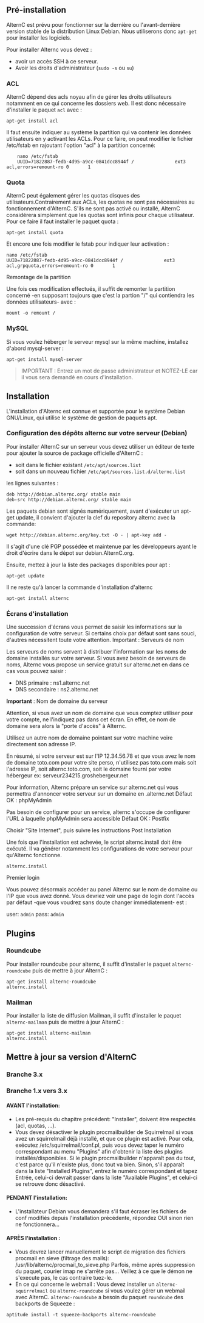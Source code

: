 


## Pré-installation

AlternC est prévu pour fonctionner sur la dernière ou l'avant-dernière version stable de la distribution Linux Debian. Nous utiliserons donc `apt-get` pour installer les logiciels.

Pour installer Alternc vous devez : 

* avoir un accès SSH à ce serveur.
* Avoir les droits d'administrateur (`sudo -s` ou `su`)

### ACL

AlternC dépend des acls noyau afin de gérer les droits utilisateurs notamment en ce qui concerne les dossiers web. Il est donc nécessaire d'installer le paquet `acl` avec :

```
apt-get install acl
```

Il faut ensuite indiquer au système la partition qui va contenir les données utilisateurs en y activant les ACLs. Pour ce faire, on peut modifier le fichier /etc/fstab en rajoutant l'option "acl" à la partition concerné:

```
    nano /etc/fstab
    UUID=71822887-fedb-4d95-a9cc-0841dcc8944f /               ext3    acl,errors=remount-ro 0       1
```


### Quota

AlternC peut également gérer les quotas disques des utilisateurs.Contrairement aux ACLs, les quotas ne sont pas nécessaires au fonctionnement d'AlternC. S'ils ne sont pas activé ou installé, AlternC considérera simplement que les quotas sont infinis pour chaque utilisateur. Pour ce faire il faut installer le paquet quota :

```
apt-get install quota
```

Et encore une fois modifier le fstab pour indiquer leur activation :

```
nano /etc/fstab
UUID=71822887-fedb-4d95-a9cc-0841dcc8944f /               ext3    acl,grpquota,errors=remount-ro 0       1
```

Remontage de la partition

Une fois ces modification effectués, il suffit de remonter la partition concerné -en supposant toujours que c'est la partion "/" qui contiendra les données utilisateurs- avec :

```
mount -o remount /
```

### MySQL

Si vous voulez héberger le serveur mysql sur la même machine, installez d'abord mysql-server :

```
apt-get install mysql-server
```

> IMPORTANT : Entrez un mot de passe administrateur et NOTEZ-LE car il vous sera demandé en cours d'installation.

## Installation

L'installation d'Alternc est connue et supportée pour le système Debian GNU/Linux, qui utilise le système de gestion de paquets ​apt.

### Configuration des dépôts alternc sur votre serveur (**Debian**)

Pour installer AlternC sur un serveur vous devez utiliser un éditeur de texte pour ajouter la source de package officielle d'AlternC :

* soit dans le fichier existant `/etc/apt/sources.list`
* soit dans un nouveau fichier `/etc/apt/sources.list.d/alternc.list`

les lignes suivantes :

```
deb http://debian.alternc.org/ stable main
deb-src http://debian.alternc.org/ stable main
```

Les paquets debian sont signés numériquement, avant d'exécuter un apt-get update, il convient d'ajouter la clef du repository alternc avec la commande:

```
wget http://debian.alternc.org/key.txt -O - | apt-key add -
```

Il s'agit d'une clé PGP possédée et maintenue par les développeurs ayant le droit d'écrire dans le dépot sur debian.AlternC.org.

Ensuite, mettez à jour la liste des packages disponibles pour apt :

```
apt-get update
```

Il ne reste qu'à lancer la commande d'installation d'alternc

```
apt-get install alternc
```


### Écrans d'installation

Une succession d'écrans vous permet de saisir les informations sur la configuration de votre serveur. Si certains choix par défaut sont sans souci, d'autres nécessitent toute votre attention.
Important : Serveurs de nom

Les serveurs de noms servent à distribuer l'information sur les noms de domaine installés sur votre serveur. Si vous avez besoin de serveurs de noms, Alternc vous propose un service gratuit sur alternc.net en dans ce cas vous pouvez saisir :

* DNS primaire : ns1.alternc.net
* DNS secondaire : ns2.alternc.net

**Important** : Nom de domaine du serveur

Attention, si vous avez un nom de domaine que vous comptez utiliser pour votre compte, ne l'indiquez pas dans cet écran. En effet, ce nom de domaine sera alors la "porte d'accès" à Alternc.

Utilisez un autre nom de domaine pointant sur votre machine voire directement son adresse IP.

En résumé, si votre serveur est sur l'IP 12.34.56.78 et que vous avez le nom de domaine toto.com pour votre site perso, n'utilisez pas toto.com mais soit l'adresse IP, soit alternc.toto.com, soit le domaine fourni par votre hébergeur ex: serveur234215.groshebergeur.net

Pour information, Alternc prépare un service sur alternc.net qui vous permettra d'annoncer votre serveur sur un domaine en .alternc.net
Défaut OK : phpMyAdmin

Pas besoin de configurer pour un service, alternc s'occupe de configurer l'URL à laquelle phpMyAdmin sera accessible
Défaut OK : Postfix

Choisir "Site Internet", puis suivre les instructions
Post Installation

Une fois que l'installation est achevée, le script alternc.install doit être exécuté. Il va générer notamment les configurations de votre serveur pour qu'Alternc fonctionne.

```
alternc.install
```

Premier login

Vous pouvez désormais accéder au panel Alternc sur le nom de domaine ou l'IP que vous avez donné. Vous devriez voir une page de login dont l'accès par défaut -que vous voudrez sans doute changer immédiatement- est :

user: `admin`
pass: `admin`

## Plugins

### Roundcube

Pour installer roundcube pour alternc, il suffit d'installer le paquet `alternc-roundcube` puis de mettre à jour AlternC :

```
apt-get install alternc-roundcube
alternc.install
```

### Mailman

Pour installer la liste de diffusion Mailman, il suffit d'installer le paquet `alternc-mailman` puis de mettre à jour AlternC :

```
apt-get install alternc-mailman
alternc.install
```

## Mettre à jour sa version d'AlternC

### Branche 3.x

### Branche 1.x vers 3.x 

#### AVANT l'installation:

* Les pré-requis du chapitre précédent: "Installer", doivent être respectés (acl, quotas, ...).
* Vous devez désactiver le plugin procmailbuilder de Squirrelmail si vous avez un squirrelmail déjà installé, et que ce plugin est activé. Pour cela, exécutez /etc/squirrelmail/conf.pl, puis vous devez taper le numéro correspondant au menu "Plugins" afin d'obtenir la liste des plugins installés/disponibles. Si le plugin procmailbuilder n'apparaît pas du tout, c'est parce qu'il n'existe plus, donc tout va bien. Sinon, s'il apparaît dans la liste "Installed Plugins", entrez le numéro correspondant et tapez Entrée, celui-ci devrait passer dans la liste "Available Plugins", et celui-ci se retrouve donc désactivé. 

#### PENDANT l'installation:

* L'installateur Debian vous demandera s'il faut écraser les fichiers de conf modifiés depuis l'installation précédente, répondez OUI sinon rien ne fonctionnera... 

#### APRÈS l'installation :

* Vous devrez lancer manuellement le script de migration des fichiers procmail en sieve (filtrage des mails): /usr/lib/alternc/procmail_to_sieve.php
Parfois, même après suppression du paquet, courier imap ne s'arrête pas... Veillez à ce que le démon ne s'execute pas, le cas contraire tuez-le. 
* En ce qui concerne le webmail :
Vous devez installer un `alternc-squirrelmail` ou `alternc-roundcube` si vous voulez gérer un webmail avec AlternC. 
`alternc-roundcube` a besoin du paquet `roundcube` des backports de Squeeze : 

```
aptitude install -t squeeze-backports alternc-roundcube
```
